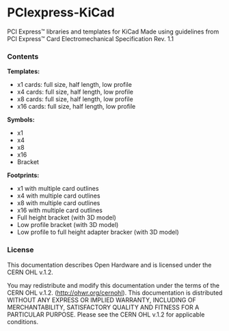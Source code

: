 # PCIexpress-KiCad

PCI Express™ libraries and templates for KiCad
Made using guidelines from PCI Express™ Card Electromechanical Specification Rev. 1.1



### Contents
**Templates:**
* x1 cards: full size, half length, low profile
* x4 cards: full size, half length, low profile
* x8 cards: full size, half length, low profile
* x16 cards: full size, half length, low profile

**Symbols:**
* x1
* x4
* x8
* x16
* Bracket

**Footprints:**
* x1 with multiple card outlines
* x4 with multiple card outlines
* x8 with multiple card outlines
* x16 with multiple card outlines
* Full height bracket (with 3D model)
* Low profile bracket (with 3D model)
* Low profile to full height adapter bracker (with 3D model)

### License
This documentation describes Open Hardware and is licensed under the CERN OHL v.1.2.

You may redistribute and modify this documentation under the terms of the CERN OHL v.1.2. (http://ohwr.org/cernohl). This documentation is distributed WITHOUT ANY EXPRESS OR IMPLIED WARRANTY, INCLUDING OF MERCHANTABILITY, SATISFACTORY QUALITY AND FITNESS FOR A PARTICULAR PURPOSE. Please see the CERN OHL v.1.2 for applicable conditions.
